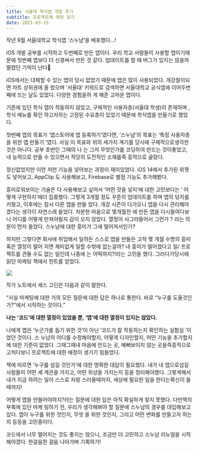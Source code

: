 ```yaml
---
title: 서울대 학식앱 개발 후기
subtitle: 프로젝트에 애정 갖기
date: 2021-03-15
---
```


작년 9월 서울대학교 학식앱 ‘스누냠’을 배포했다...!

iOS 개발 공부를 시작하고 두번째로 만든 앱이다. 우리 학교 사람들이 사용할 앱이기때문에 첫번째 앱보다
더 신경써서 만든 것 같다. 업데이트를 할 때 버그가 있지는 않을까 떨렸던 기억이 난다🥺

iOS에서는 대체할 수 있는 앱이 당시 없었기 때문에 앱은 많이 사용되었다. 개강철이되면 차트 상위권에 올
랐으며 ‘서울대’ 키워드로 검색하면 서울대학교 공식앱에 이어두번째에 뜨는 날도 있었다. 다양한 경험을하
게 해준 고마운 앱이다.

기존에 있던 학식 앱이 작동하지 않았고, 구체적인 사용자층(서울대 학생)이 존재하며 , 학식 메뉴를 확인
하고자하는 고정된 수요층이 있었기 때문에 학식앱을 만들기로 했었다.

첫번째 앱의 목표가 ‘앱스토어에 앱 등록하기’였다면, ‘스누냠’의 목표는 ‘특정 사용자층을 위한 앱 만들기
’였다. 사실 이 목표와 위의 세가지 계기를 당시에 구체적으로생각한 것은 아니다. 공부 초반인 그때의 나
는 그저 무엇인가를 코딩하여 만드는 것이좋았고, 내 능력으로 만들 수 있으면서 적당히 도전적인 소재를즉
흥적으로 골랐다.

정신없었지만 이런 저런 기능을 넣어보는 과정이 재미있었다. iOS 14에서 추가된 위젯도 넣어보고, AppClip
도 사용해보고, Firebase로 별점 기능도 추가해봤다.

흥미로워보이는 기술은 다 사용해보고 싶어서 ‘어떤 것을 넣지’에 대한 고민보다는 ‘ 어떻게 구현하지’에더
집중했다. 그렇게 3개월 정도 꾸준히 업데이트를 하며 앱의 덩치를 키웠고, 이후에는 잠시 다른 앱을 만들
었다. 개강 시즌이 다가오니 앱을 다시 관리해야겠다는 생각이 자연스레 들었다. 차분한 마음으로 몇개월전
에 만든 앱을 다시들여다보니 어디를 어떻게 만져야될지 감이 오지 않았다. 열정이 사그라들어서 그런가 ?
라는 의문이 먼저 들었다. 스누냠에 대한 흥미가 그새 떨어져서인가?

하지만 그렇다면 회사에 취업해서 일하든 스스로 앱을 만들든 고작 몇 개월 수명의 흥미 혹은 열정이 떨어
지면 재미없게 일할 수밖에 없는걸까? 내 흥미가 떨어졌다고 일/ 프로젝트를 관둘 수도 없는 일인데 나중에
는 어떡하지?!라는 고민을 했다. 그러다가당시에 읽던 마케팅 책에서 힌트를 얻었다.

![](/images/thisIsMarketingBookCover.jpeg)

작가 노트에서 세스 고딘은 다음과 같이 말한다.

“사실 마케팅에 대한 거의 모든 질문에 대한 답은 하나로 통한다. 바로 “누구를 도울것인가?”에서 시작하는
것이다.”

**나는 ‘코드’에 대한 열정이 있었을 뿐, ‘앱’에 대한 열정이 있지는 않았다.**

나에게 앱은 ‘누군가를 돕기 위한 것’이 아닌 ‘코드가 잘 작동하는지 확인하는 실험실 ’이었던 것이다. 스
누냠의 어디를 수정해야할지, 어떻게 디자인할지, 어떤 기능을 추가할지에 대한 기준이 없었다. 그때그때내
마음에 안드는 곳, 예뻐보이지 않는 곳을즉흥적으로 고치다보니 프로젝트에 대한 애정이 생기기 힘들었다.

책에 따르면 ‘누구를 섬길 것인가’에 대한 명확한 대답이 필요했다. 내가 내 앱으로섬길 사람들이 어떤 세
계관을 가지고, 어떤 위상을 가지는지 등을 정리해야했다. 그렇게해서 내가 지금 하려는 일이 스스로 자랑
스러울때까지, 세상에 필요한 일을 한다는확신이 들때까지!

어떻게 앱을 만들어야하지?라는 질문에 대한 답은 아직 확실하게 찾지 못했다. 다만책의 부록에 있던 마케
팅하기 전, 우리가 생각해봐야 할 질문에 스누냠의 경우를 대입해보고있다. 앱이 누구를 위한 것인지, 무엇
을 위한 것인지, 그리고 어떤 변화를 만들고자 하는지 등등을 고민중이다.

코드에서 너무 멀어지는 것도 좋지는 않으니, 조금만 더 고민하고 스누냠 리뉴얼을 시작해야겠다. 한걸음한
걸음 나아가며 기록하기!
